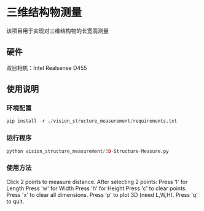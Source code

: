 # 三维结构物测量

该项目用于实现对三维结构物的长宽高测量

## 硬件

双目相机：Intel Realsense D455

## 使用说明

### 环境配置

```python
pip install -r ./vision_structure_measurement/requirements.txt
```

### 运行程序

```python
python vision_structure_measurement/3D-Structure-Measure.py 
```

### 使用方法

Click 2 points to measure distance.
After selecting 2 points:
    Press 'l' for Length
    Press 'w' for Width
    Press 'h' for Height
Press 'c' to clear points.
Press 'x' to clear all dimensions.
Press 'p' to plot 3D (need L,W,H).
Press 'q' to quit.
